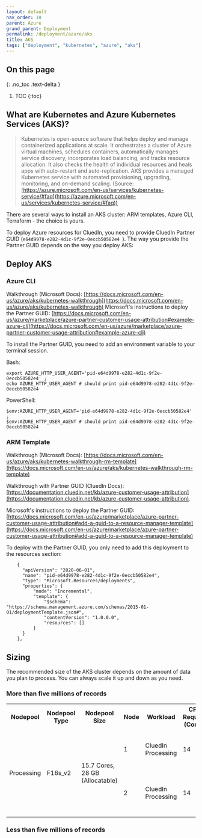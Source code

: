 ```yaml
---
layout: default
nav_order: 10
parent: Azure
grand_parent: Deployment
permalink: /deployment/azure/aks
title: AKS
tags: ["deployment", "kubernetes", "azure", "aks"]
---
```


## On this page
{: .no_toc .text-delta }
1. TOC
{:toc}

## What are Kubernetes and Azure Kubernetes Services (AKS)?

> Kubernetes is open-source software that helps deploy and manage containerized applications at scale. It orchestrates a cluster of Azure virtual machines, schedules containers, automatically manages service discovery, incorporates load balancing, and tracks resource allocation. It also checks the health of individual resources and heals apps with auto-restart and auto-replication.
> AKS provides a managed Kubernetes service with automated provisioning, upgrading, monitoring, and on-demand scaling. (Source: [https://azure.microsoft.com/en-us/services/kubernetes-service/#faq](https://azure.microsoft.com/en-us/services/kubernetes-service/#faq))

There are several ways to install an AKS cluster: ARM templates, Azure CLI, Terraform - the choice is yours.

To deploy Azure resources for CluedIn, you need to provide CluedIn Partner GUID (`e64d9978-e282-4d1c-9f2e-0eccb50582e4
`). The way you provide the Partner GUID depends on the way you deploy AKS: 

## Deploy AKS

### Azure CLI

Walkthrough (Microsoft Docs): [https://docs.microsoft.com/en-us/azure/aks/kubernetes-walkthrough](https://docs.microsoft.com/en-us/azure/aks/kubernetes-walkthrough)
Microsoft's instructions to deploy the Partner GUID: [https://docs.microsoft.com/en-us/azure/marketplace/azure-partner-customer-usage-attribution#example-azure-cli](https://docs.microsoft.com/en-us/azure/marketplace/azure-partner-customer-usage-attribution#example-azure-cli)

To install the Partner GUID, you need to add an environment variable to your terminal session.

Bash:
```
export AZURE_HTTP_USER_AGENT='pid-e64d9978-e282-4d1c-9f2e-0eccb50582e4' ;
echo AZURE_HTTP_USER_AGENT # should print pid-e64d9978-e282-4d1c-9f2e-0eccb50582e4
```

PowerShell:
```
$env:AZURE_HTTP_USER_AGENT='pid-e64d9978-e282-4d1c-9f2e-0eccb50582e4' ;
$env:AZURE_HTTP_USER_AGENT # should print pid-e64d9978-e282-4d1c-9f2e-0eccb50582e4
```

### ARM Template

Walkthrough (Microsoft Docs): [https://docs.microsoft.com/en-us/azure/aks/kubernetes-walkthrough-rm-template](https://docs.microsoft.com/en-us/azure/aks/kubernetes-walkthrough-rm-template)

Walkthrough with Partner GUID (CluedIn Docs): [https://documentation.cluedin.net/kb/azure-customer-usage-attribution](https://documentation.cluedin.net/kb/azure-customer-usage-attribution).

Microsoft's instructions to deploy the Partner GUID: [https://docs.microsoft.com/en-us/azure/marketplace/azure-partner-customer-usage-attribution#add-a-guid-to-a-resource-manager-template](https://docs.microsoft.com/en-us/azure/marketplace/azure-partner-customer-usage-attribution#add-a-guid-to-a-resource-manager-template)

To deploy with the Partner GUID, you only need to add this deployment to the resources section:

```
    { 
      "apiVersion": "2020-06-01",
      "name": "pid-e64d9978-e282-4d1c-9f2e-0eccb50582e4",
      "type": "Microsoft.Resources/deployments",
      "properties": {
          "mode": "Incremental",
          "template": {
              "$schema": "https://schema.management.azure.com/schemas/2015-01-01/deploymentTemplate.json#",
              "contentVersion": "1.0.0.0",
              "resources": []
          }
      }
    }, 
```

## Sizing

The recommended size of the AKS cluster depends on the amount of data you plan to process. You can always scale it up and down as you need.

### More than five millions of records

<table>
    <tr>
        <th>Nodepool</th>
        <th>Nodepool Type</th>
        <th>Nodepool Size</th>
        <th>Node</th>
        <th>Workload</th>
        <th>CPU Request (Cores)</th>
        <th>RAM Request</th>
        <th>CPU Limit (Cores)</th>
        <th>RAM Limit</th>
        <th>Disk Type</th>
        <th>Disk Size</th>
        <th>Purpose</th>
    </tr>
    <tr>
        <td rowspan="2">Processing</td>
        <td rowspan="2">F16s_v2</td>
        <td rowspan="2">15.7 Cores, 28 GB (Allocatable)</td>
        <td>1</td>
        <td>CluedIn Processing</td>
        <td>14</td>
        <td>20GB</td>
        <td>15</td>
        <td>24GB</td>
        <td>-</td>
        <td>-</td>
        <td>Processing incoming and outgoing master data</td>
    </tr>
    <tr>
        <td>2</td>
        <td>CluedIn Processing</td>
        <td>14</td>
        <td>20GB</td>
        <td>15</td>
        <td>24GB</td>
        <td>-</td>
        <td>-</td>
        <td>Additional processing for historical ingestion (temporary)</td>
    </tr>
</table>

### Less than five millions of records

